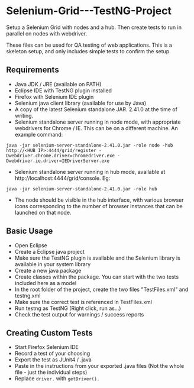 Selenium-Grid---TestNG-Project
==============================

Setup a Selenium Grid with nodes and a hub. Then create tests to run in parallel on nodes with webdriver.

These files can be used for QA testing of web applications. This is a skeleton setup, and only includes simple tests to confirm the setup.

## Requirements

* Java JDK / JRE (available on PATH)
* Eclipse IDE with TestNG plugin installed
* Firefox with Selenium IDE plugin
* Selenium java client library (available for use by Java)
* A copy of the latest Selenium standalone JAR. 2.41.0 at the time of writing.
* Selenium standalone server running in node mode, with appropriate webdrivers for Chrome / IE. This can be on a different machine. An example command:
``` 
java -jar selenium-server-standalone-2.41.0.jar -role node -hub  http://<HUB IP>:4444/grid/register -Dwebdriver.chrome.driver=chromedriver.exe -Dwebdriver.ie.driver=IEDriverServer.exe
```
* Selenium standalone server running in hub mode, available at http://localhost:4444/grid/console. Eg:
```
java -jar selenium-server-standalone-2.41.0.jar -role hub
```
* The node should be visible in the hub interface, with various browser icons corresponding to the number of browser instances that can be launched on that node.

## Basic Usage

* Open Eclipse
* Create a Eclipse java project
* Make sure the TestNG plugin is available and the Selenium library is available in your system library
* Create a new java package
* Create classes within the package. You can start with the two tests included here as a model
* In the root folder of the project, create the two files "TestFiles.xml" and testng.xml
* Make sure the correct test is referenced in TestFiles.xml
* Run testng as TestNG (Right click, run as...)
* Check the test output for warnings / success reports

## Creating Custom Tests

* Start Firefox Selenium IDE
* Record a test of your choosing
* Export the test as JUnit4 / .java
* Paste in the instructions from your exported .java files (Not the whole file - just the individual steps)
* Replace ``` driver. ``` with ``` getDriver(). ```
